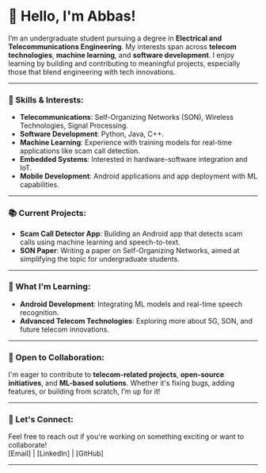 

# 👋 Hello, I'm Abbas!

I’m an undergraduate student pursuing a degree in **Electrical and Telecommunications Engineering**. My interests span across **telecom technologies**, **machine learning**, and **software development**. I enjoy learning by building and contributing to meaningful projects, especially those that blend engineering with tech innovations.

---

### 🚀 Skills & Interests:
- **Telecommunications**: Self-Organizing Networks (SON), Wireless Technologies, Signal Processing.
- **Software Development**: Python, Java, C++.
- **Machine Learning**: Experience with training models for real-time applications like scam call detection.
- **Embedded Systems**: Interested in hardware-software integration and IoT.
- **Mobile Development**: Android applications and app deployment with ML capabilities.

---

### 📚 Current Projects:
- **Scam Call Detector App**: Building an Android app that detects scam calls using machine learning and speech-to-text.
- **SON Paper**: Writing a paper on Self-Organizing Networks, aimed at simplifying the topic for undergraduate students.

---

### 🌱 What I'm Learning:
- **Android Development**: Integrating ML models and real-time speech recognition.
- **Advanced Telecom Technologies**: Exploring more about 5G, SON, and future telecom innovations.

---

### 🤝 Open to Collaboration:
I'm eager to contribute to **telecom-related projects**, **open-source initiatives**, and **ML-based solutions**. Whether it's fixing bugs, adding features, or building from scratch, I’m up for it!

---

### 💬 Let's Connect:
Feel free to reach out if you're working on something exciting or want to collaborate!  
[Email] | [LinkedIn] | [GitHub]

---

